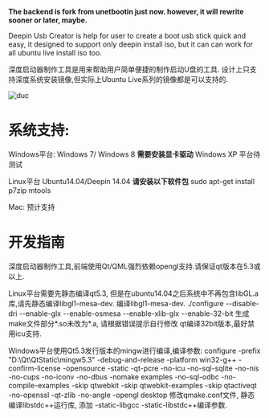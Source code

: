 **The backend is fork from unetbootin just now. however, it will rewrite sooner or later, maybe.**

Deepin Usb Creator is help for user to create a boot usb stick quick and easy, it designed to support only deepin install iso, but it can can work for all ubuntu live install iso too.

深度启动器制作工具是用来帮助用户简单便捷的制作启动U盘的工具. 设计上只支持深度系统安装镜像,但实际上Ubuntu Live系列的镜像都是可以支持的.

![duc](https://cloud.githubusercontent.com/assets/1117694/3170269/8cfbd364-ebb4-11e3-811e-39da9026f4c7.png)

系统支持:
====

Windows平台:
Windows 7/ Windows 8
**需要安装显卡驱动**
Windows XP 平台待测试

Linux平台
Ubuntu14.04/Deepin 14.04
**请安装以下软件包**
sudo apt-get install p7zip mtools

Mac:
预计支持


开发指南
=====
深度启动器制作工具,前端使用Qt/QML强烈依赖opengl支持.请保证qt版本在5.3或以上.

Linux平台需要先静态编译qt5.3, 但是在ubuntu14.04之后系统中不再包含libGL.a库,请先静态编译libgl1-mesa-dev.
编译libgl1-mesa-dev.
./configure --disable-dri --enable-glx --enable-osmesa --enable-xlib-glx --enable-32-bit
生成make文件部分*.so未改为*.a, 请根据错误提示自行修改
qt编译32bit版本,最好禁用icu支持.

Windows平台使用Qt5.3发行版本的mingw进行编译,编译参数: 
configure -prefix "D:\Qt\QtStatic\mingw5.3" -debug-and-release -platform win32-g++ -confirm-license -opensource -static -qt-pcre -no-icu -no-sql-sqlite -no-nis -no-cups -no-iconv -no-dbus -nomake examples  -no-sql-odbc -no-compile-examples -skip qtwebkit -skip qtwebkit-examples -skip qtactiveqt -no-openssl -qt-zlib -no-angle -opengl desktop
修改qmake.conf文件, 静态编译libstdc++运行库, 添加 -static-libgcc  -static-libstdc++编译参数.
